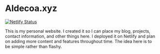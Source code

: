 # Aldecoa.xyz

[![Netlify Status](https://api.netlify.com/api/v1/badges/c61beb75-d768-4e1e-9723-b591f8fcb999/deploy-status)](https://app.netlify.com/sites/focused-shirley-382652/deploys)

This is my personal website. I created it so I can place my blog, projects, contact information, and other things here. I deployed it on Netlify and plan on adding more content and features throughout time. The idea here is to be simple rather than flashy.